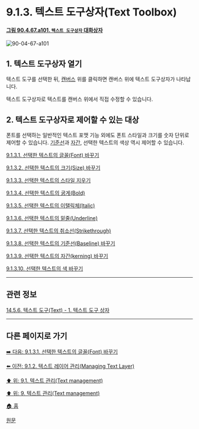 # 9.1.3. 텍스트 도구상자(Text Toolbox)

<a id="90-04-67-a101"></a>

#### [그림 90.4.67.a101. `텍스트 도구상자` 대화상자](./90-04-0067-text_toolbox.md#90-04-67-a101)
![90-04-67-a101](https://github.com/wonder13662/gimp/assets/15767104/103ac210-7099-4af7-85b3-e745b9fc7a42)

## 1. 텍스트 도구상자 열기
텍스트 도구를 선택한 뒤, [캔버스](./19-glossaryx-canvas.md) 위를 클릭하면 캔버스 위에 텍스트 도구상자가 나타납니다. 

텍스트 도구상자로 텍스트를 캔버스 위에서 직접 수정할 수 있습니다.

## 2. 텍스트 도구상자로 제어할 수 있는 대상
폰트를 선택하는 일반적인 텍스트 포맷 기능 외에도 폰트 스타일과 크기를 숫자 단위로 제어할 수 있습니다. [기준선](./19-glossaryx-baseline.md)과 [자간](./19-glossaryx-kerning.md), 선택한 텍스트의 색상 역시 제어할 수 있습니다.

[9.1.3.1. 선택한 텍스트의 글꼴(Font) 바꾸기](./09-01-03-01-font.md)

[9.1.3.2. 선택한 텍스트의 크기(Size) 바꾸기](./09-01-03-02-size.md)

[9.1.3.3. 선택한 텍스트의 스타일 지우기](./09-01-03-03-clear.md)

[9.1.3.4. 선택한 텍스트의 굵게(Bold)](./09-01-03-04-bold.md)

[9.1.3.5. 선택한 텍스트의 이탤릭체(Italic)](./09-01-03-05-italic.md)

[9.1.3.6. 선택한 텍스트의 밑줄(Underline)](./09-01-03-06-underline.md)

[9.1.3.7. 선택한 텍스트의 취소선(Strikethrough)](./09-01-03-07-strikethrough.md)

[9.1.3.8. 선택한 텍스트의 기준선(Baseline) 바꾸기](./09-01-03-08-baseline.md)

[9.1.3.9. 선택한 텍스트의 자간(kerning) 바꾸기](./09-01-03-09-kerning.md)

[9.1.3.10. 선택한 텍스트의 색 바꾸기](./09-01-03-10-color.md)

***

## 관련 정보

[14.5.6. 텍스트 도구(Text) - 1. 텍스트 도구 상자](./14-05-06-00-text.md#14-05-06-00-s1)

***

## 다른 페이지로 가기

[➡️ 다음: 9.1.3.1. 선택한 텍스트의 글꼴(Font) 바꾸기](./09-01-03-01-font.md)

[⬅️ 이전: 9.1.2. 텍스트 레이어 관리(Managing Text Layer)](./09-01-02-managing_text_layer.md)

[⬆️ 위: 9.1. 텍스트 관리(Text management)](./09-01-00-text-management.md)

[⬆️ 위: 9. 텍스트 관리(Text management)](./09-00-text-management.md)

[🏠 홈](./00-home.md)

[원문](https://docs.gimp.org/2.10/ko/gimp-image-text-management.html#gimp-text-toolbox)
